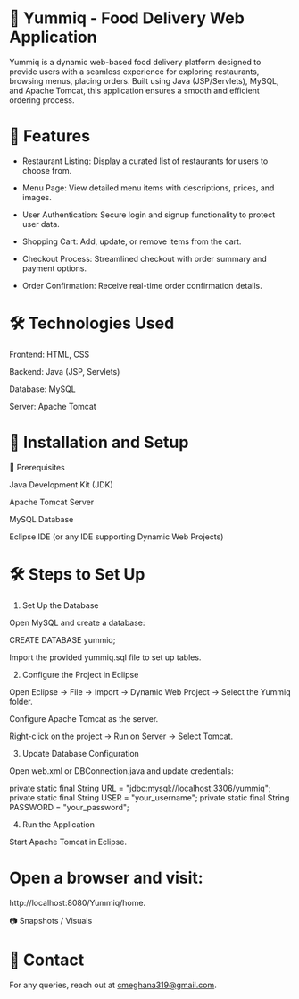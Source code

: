 # 🍕 Yummiq - Food Delivery Web Application

Yummiq is a dynamic web-based food delivery platform designed to provide users with a seamless experience for exploring restaurants, browsing menus, placing orders. Built using Java (JSP/Servlets), MySQL, and Apache Tomcat, this application ensures a smooth and efficient ordering process.

# 🚀 Features

* Restaurant Listing: Display a curated list of restaurants for users to choose from.

* Menu Page: View detailed menu items with descriptions, prices, and images.

* User Authentication: Secure login and signup functionality to protect user data.

* Shopping Cart: Add, update, or remove items from the cart.

* Checkout Process: Streamlined checkout with order summary and payment options.

* Order Confirmation: Receive real-time order confirmation details.

# 🛠 Technologies Used

Frontend: HTML, CSS

Backend: Java (JSP, Servlets)

Database: MySQL

Server: Apache Tomcat


# 🔧 Installation and Setup

📌 Prerequisites

Java Development Kit (JDK)

Apache Tomcat Server

MySQL Database

Eclipse IDE (or any IDE supporting Dynamic Web Projects)


# 🛠 Steps to Set Up

1. Set Up the Database

Open MySQL and create a database:

CREATE DATABASE yummiq;

Import the provided yummiq.sql file to set up tables.



2. Configure the Project in Eclipse

Open Eclipse → File → Import → Dynamic Web Project → Select the Yummiq folder.

Configure Apache Tomcat as the server.

Right-click on the project → Run on Server → Select Tomcat.

3. Update Database Configuration

Open web.xml or DBConnection.java and update credentials:

private static final String URL = "jdbc:mysql://localhost:3306/yummiq";
private static final String USER = "your_username";
private static final String PASSWORD = "your_password";

4. Run the Application

Start Apache Tomcat in Eclipse.

# Open a browser and visit:

http://localhost:8080/Yummiq/home.

📷 Snapshots / Visuals


# 📩 Contact

For any queries, reach out at cmeghana319@gmail.com.
